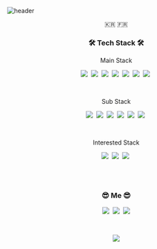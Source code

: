 ![header](https://capsule-render.vercel.app/api?type=soft&color=auto&height=150&section=header&text=LEE%20YEONG%20MO&fontSize=70&animation=twinkling)

<p align="center"> 🇰🇷 🇫🇷 </p>

<h3 align="center">🛠 Tech Stack 🛠</h3>

<p align="center"> Main Stack </p>

<p align="center">
  <img src="https://img.shields.io/badge/Typescript-3178C6?style=flat-square&logo=typescript&logoColor=white"/></a>&nbsp 
  <img src="https://img.shields.io/badge/React-61DAFB?style=flat-square&logo=react&logoColor=white"/></a>&nbsp 
  <img src="https://img.shields.io/badge/NextJS-000000?style=flat-square&logo=next.js&logoColor=white"/></a>&nbsp 
  <img src="https://img.shields.io/badge/Redux-764ABC?style=flat-square&logo=redux&logoColor=white"/></a>&nbsp 
  <img src="https://img.shields.io/badge/ReduxSaga-999999?style=flat-square&logo=Redux-Saga&logoColor=white"/></a>&nbsp 
  <img src="https://img.shields.io/badge/PostCSS-DD3A0A?style=flat-square&logo=postcss&logoColor=white"/></a>&nbsp 
  <img src="https://img.shields.io/badge/Jest-C21325?style=flat-square&logo=jest&logoColor=white"/></a>&nbsp 
</p>
  <br>
  
<p align="center"> Sub Stack </p>

<p align="center">
  <img src="https://img.shields.io/badge/NodeJS-339933?style=flat-square&logo=node.js&logoColor=white"/></a>&nbsp 
  <img src="https://img.shields.io/badge/Express-000000?style=flat-square&logo=Express&logoColor=white"/></a>&nbsp 
  <img src="https://img.shields.io/badge/Mysql-E6B91E?style=flat-square&logo=MySql&logoColor=white"/></a>&nbsp 
  <img src="https://img.shields.io/badge/MongoDB-DB3552?style=flat-square&logo=MongoDB&logoColor=white"/></a>&nbsp 
  <img src="https://img.shields.io/badge/aws-333664?style=flat-square&logo=amazon-aws&logoColor=white"/></a>&nbsp 
  <img src="https://img.shields.io/badge/Nginx-269539?style=flat-square&logo=nginx&logoColor=white"/></a>&nbsp 
</p>

  <br>
  
<p align="center"> Interested Stack </p>

<p align="center">
  <img src="https://img.shields.io/badge/GraphQL-E10098?style=flat-square&logo=graphql&logoColor=white"/></a>&nbsp 
  <img src="https://img.shields.io/badge/Docker-005571?style=flat-square&logo=docker&logoColor=white"/></a>&nbsp 
  <img src="https://img.shields.io/badge/Travis CI-ffb13b?style=flat-square&logo=travis-CI&logoColor=white"/></a>&nbsp  
</p>


<br><br>
<h3 align="center"> 😎 Me 😎 </h3>
<p align="center">
  <a href="https://blog.naver.com/samm162"><img src="https://img.shields.io/badge/Tech%20Blog-11B48A?style=flat-square&logo=NativeScript&logoColor=white&link=https://blog.naver.com/samm162"/></a>&nbsp
  <a href="https://www.instagram.com/martien_lee/"><img src="https://img.shields.io/badge/Instagram-E4405F?style=flat-square&logo=Instagram&logoColor=white&link=https://www.instagram.com/martien_lee/"/></a>&nbsp
  <a href="mailto:yeongmolee2@gmail.com"><img src="https://img.shields.io/badge/Gmail-d14836?style=flat-square&logo=Gmail&logoColor=white&link=yeongmolee2@gmail.com"/></a>
</p>
<br>

<p align="center">
  <a href="https://hits.seeyoufarm.com"><img src="https://hits.seeyoufarm.com/api/count/incr/badge.svg?url=https%3A%2F%2Fgithub.com%2Fyeongbba&count_bg=%2389cd75&title_bg=%2386757E&icon=github.svg&icon_color=%23E1DEDE&title=hits&edge_flat=false"/></a>
</p>
